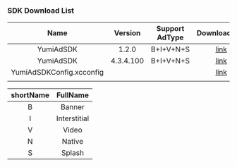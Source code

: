 ### SDK Download List 

|              Name               | Version | Support AdType |               DownloadLink               | Note |
| :-----------------------------: | :-----: | :------------: | :--------------------------------------: | :--: |
|        YumiAdSDK         |  1.2.0  |   B+I+V+N+S    | [link](https://adsdk.yumimobi.com/iOS/YumiAdSDK/1.2.0_20000.tar.bz2) |      |
|        YumiAdSDK         |  4.3.4.100  |   B+I+V+N+S    | [link](https://adsdk.yumimobi.com/iOS/YumiAdSDK/4.3.4.100_2019111503.tar.bz2) |      |
| YumiAdSDKConfig.xcconfig |    |                | [link](https://adsdk.yumimobi.com/iOS/Archived/YumiMediationSDKConfig.xcconfig) |      |
|                                 |         |                |                                          |      |

| shortName |   FullName   |
| :-------: | :----------: |
|     B     |    Banner    |
|     I     | Interstitial |
|     V     |    Video     |
|     N     |    Native    |
|     S     |    Splash    |
